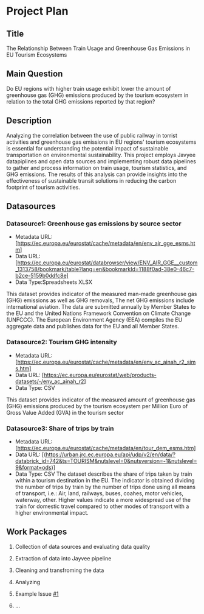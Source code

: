 # Project Plan

## Title
<!-- Give your project a short title. -->
The Relationship Between Train Usage and Greenhouse Gas Emissions in EU Tourism Ecosystems

## Main Question

<!-- Think about one main question you want to answer based on the data. -->
Do EU regions with higher train usage exhibit lower the amount of greenhouse gas (GHG) emissions produced by the tourism ecosystem in relation to the total GHG emissions reported by that region? 

## Description

<!-- Describe your data science project in max. 200 words. Consider writing about why and how you attempt it. -->
Analyzing the correlation between the use of public railway in torrist activities and greenhouse gas emissions in EU regions' tourism ecosystems is essential for understanding the potential impact of sustainable transportation on environmental sustainability. 
This project employs Javyee datapiplines and open data sources and implementing robust data pipelines to gather and process information on train usage, tourism statistics, and GHG emissions. 
The results of this analysis can provide insights into the effectiveness of sustainable transit solutions in reducing the carbon footprint of tourism activities. 
## Datasources

<!-- Describe each datasources you plan to use in a section. Use the prefic "DatasourceX" where X is the id of the datasource. -->

### Datasource1: Greenhouse gas emissions by source sector
* Metadata URL: [https://ec.europa.eu/eurostat/cache/metadata/en/env_air_gge_esms.htm]
* Data URL: [https://ec.europa.eu/eurostat/databrowser/view/ENV_AIR_GGE__custom_1313758/bookmark/table?lang=en&bookmarkId=1188f0ad-38e0-46c7-b2ce-5159b0ddfc8e]
* Data Type:Spreadsheets XLSX

This dataset provides indicator of the measured man-made greenhouse gas (GHG) emissions as well as GHG removals, The net GHG emissions include international aviation. The data are submitted annually by Member States to the EU and the United Nations Framework Convention on Climate Change (UNFCCC). The European Environment Agency (EEA) compiles the EU aggregate data and publishes data for the EU and all Member States. 

### Datasource2: Tourism GHG intensity
* Metadata URL: [https://ec.europa.eu/eurostat/cache/metadata/en/env_ac_ainah_r2_sims.htm]
* Data URL: [https://ec.europa.eu/eurostat/web/products-datasets/-/env_ac_ainah_r2]
* Data Type: CSV

This dataset provides indicator of the measured amount of greenhouse gas (GHG) emissions produced by the tourism ecosystem per Million Euro of Gross Value Added (GVA) in the tourism sector

### Datasource3: Share of trips by train
* Metadata URL: [https://ec.europa.eu/eurostat/cache/metadata/en/tour_dem_esms.htm]
* Data URL: [(https://urban.jrc.ec.europa.eu/api/udp/v2/en/data/?databrick_id=742&ts=TOURISM&nutslevel=0&nutsversion=-1&nutslevel=9&format=ods)]
* Data Type: CSV
The dataset describes the share of trips taken by train within a tourism destination in the EU. The indicator is obtained dividing the number of trips by train by the number of trips done using all means of transport, i.e.: Air, land, railways, buses, coahes, motor vehicles, waterway, other. Higher values indicate a more widespread use of the train for domestic travel compared to other modes of transport with a higher environmental impact. 

## Work Packages

<!-- List of work packages ordered sequentially, each pointing to an issue with more details. -->

1. Collection of data sources and evaluating data quality
2. Extraction of data into Jayvee pipeline
3. Cleaning and transfroming the data
4. Analyzing





1. Example Issue [#1][i1]
2. ...

[i1]: https://github.com/jvalue/made-template/issues/1
